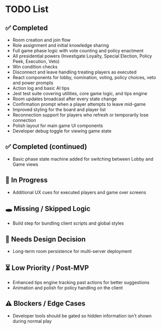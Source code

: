 # TODO List

## ✅ Completed
- Room creation and join flow
- Role assignment and initial knowledge sharing
- Full game phase logic with vote counting and policy enactment
- All presidential powers (Investigate Loyalty, Special Election, Policy Peek, Execution, Veto)
- Win condition checks
- Disconnect and leave handling treating players as executed
- React components for lobby, nomination, voting, policy choices, veto and power prompts
- Action log and basic AI tips
- Jest test suite covering utilities, core game logic, and tips engine
- Room updates broadcast after every state change
- Confirmation prompt when a player attempts to leave mid-game
- Improved styling for the board and player list
- Reconnection support for players who refresh or temporarily lose connection
- Polish layout for main game UI components
- Developer debug toggle for viewing game state

## ✅ Completed (continued)
- Basic phase state machine added for switching between Lobby and Game views

## 🔨 In Progress
- Additional UX cues for executed players and game over screens

## 🕳️ Missing / Skipped Logic
- Build step for bundling client scripts and global styles


## 🧠 Needs Design Decision
- Long-term room persistence for multi-server deployment

## ⏳ Low Priority / Post-MVP
- Enhanced tips engine tracking past actions for better suggestions
- Animation and polish for policy handling on the client

## ⚠️ Blockers / Edge Cases
- Developer tools should be gated so hidden information isn't shown during normal play
